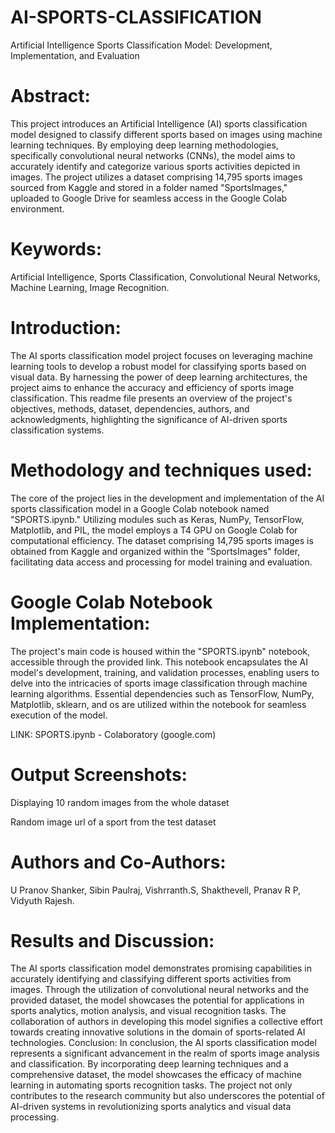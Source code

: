 # AI-SPORTS-CLASSIFICATION
Artificial Intelligence Sports Classification Model: Development, Implementation, and Evaluation

# Abstract:
This project introduces an Artificial Intelligence (AI) sports classification model designed to classify different sports based on images using machine learning techniques. By employing deep learning methodologies, specifically convolutional neural networks (CNNs), the model aims to accurately identify and categorize various sports activities depicted in images. The project utilizes a dataset comprising 14,795 sports images sourced from Kaggle and stored in a folder named "SportsImages," uploaded to Google Drive for seamless access in the Google Colab environment.

# Keywords: 
Artificial Intelligence, Sports Classification, Convolutional Neural Networks, Machine Learning, Image Recognition.

# Introduction:
The AI sports classification model project focuses on leveraging machine learning tools to develop a robust model for classifying sports based on visual data. By harnessing the power of deep learning architectures, the project aims to enhance the accuracy and efficiency of sports image classification. This readme file presents an overview of the project's objectives, methods, dataset, dependencies, authors, and acknowledgments, highlighting the significance of AI-driven sports classification systems.

# Methodology and techniques used:
The core of the project lies in the development and implementation of the AI sports classification model in a Google Colab notebook named "SPORTS.ipynb." Utilizing modules such as Keras, NumPy, TensorFlow, Matplotlib, and PIL, the model employs a T4 GPU on Google Colab for computational efficiency. The dataset comprising 14,795 sports images is obtained from Kaggle and organized within the "SportsImages" folder, facilitating data access and processing for model training and evaluation. 

# Google Colab Notebook Implementation:
The project's main code is housed within the "SPORTS.ipynb" notebook, accessible through the provided link. This notebook encapsulates the AI model's development, training, and validation processes, enabling users to delve into the intricacies of sports image classification through machine learning algorithms. Essential dependencies such as TensorFlow, NumPy, Matplotlib, sklearn, and os are utilized within the notebook for seamless execution of the model.

LINK:  SPORTS.ipynb - Colaboratory (google.com)

# Output Screenshots:
Displaying 10 random images from the whole dataset

Random image url of a sport from the test dataset
             

# Authors and Co-Authors:
U Pranov Shanker, 
Sibin Paulraj, 
Vishrranth.S, 
Shakthevell, 
Pranav R P, 
Vidyuth Rajesh.

# Results and Discussion:
The AI sports classification model demonstrates promising capabilities in accurately identifying and classifying different sports activities from images. Through the utilization of convolutional neural networks and the provided dataset, the model showcases the potential for applications in sports analytics, motion analysis, and visual recognition tasks. The collaboration of authors in developing this model signifies a collective effort towards creating innovative solutions in the domain of sports-related AI technologies.
Conclusion:
In conclusion, the AI sports classification model represents a significant advancement in the realm of sports image analysis and classification. By incorporating deep learning techniques and a comprehensive dataset, the model showcases the efficacy of machine learning in automating sports recognition tasks. The project not only contributes to the research community but also underscores the potential of AI-driven systems in revolutionizing sports analytics and visual data processing.

 

